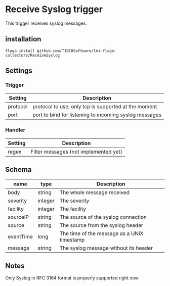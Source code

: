 # Receive Syslog trigger

This trigger receives syslog messages.

## installation
```
flogo install github.com/TIBCOSoftware/lmi-flogo-collectors/ReceiveSyslog
```

## Settings

### Trigger
|Setting|Description|
|-----|----|
|protocol|protocol to use, only tcp is supported at the moment|
|port|port to bind for listening to incoming syslog messages|

### Handler
|Setting|Description|
|-----|----|
|regex|Filter messages (not implemented yet)|

## Schema
|name|type|Description|
|----|---|---|
|body|string| The whole message received|
|severity|integer|The severity|
|facility|integer|The facility|
|sourceIP|string|The source of the syslog connection|
|source|string|The source from the syslog header|
|eventTime|long|The time of the message as a UNIX timestamp|
|message|string|The syslog message without its header|

## Notes
Only Syslog in RFC 3164 format is properly supported right now